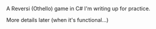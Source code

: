 A Reversi (Othello) game in C# I'm writing up for practice.

More details later (when it's functional...)
